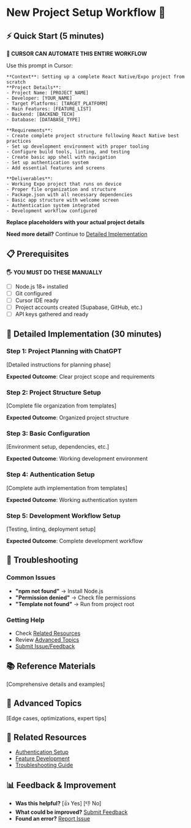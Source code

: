 # New Project Setup Workflow 🚀

## ⚡ Quick Start (5 minutes)
**🤖 CURSOR CAN AUTOMATE THIS ENTIRE WORKFLOW**

Use this prompt in Cursor:
```
**Context**: Setting up a complete React Native/Expo project from scratch
**Project Details**: 
- Project Name: [PROJECT_NAME]
- Developer: [YOUR_NAME]
- Target Platforms: [TARGET_PLATFORM]
- Main Features: [FEATURE_LIST]
- Backend: [BACKEND_TECH]
- Database: [DATABASE_TYPE]

**Requirements**: 
- Create complete project structure following React Native best practices
- Set up development environment with proper tooling
- Configure build tools, linting, and testing
- Create basic app shell with navigation
- Set up authentication system
- Add essential features and screens

**Deliverables**:
- Working Expo project that runs on device
- Proper file organization and structure
- Package.json with all necessary dependencies
- Basic app structure with welcome screen
- Authentication system integrated
- Development workflow configured
```

**Replace placeholders with your actual project details**

**Need more detail?** Continue to [Detailed Implementation](#detailed-implementation)

## 📋 Prerequisites
**🖐️ YOU MUST DO THESE MANUALLY**
- [ ] Node.js 18+ installed
- [ ] Git configured  
- [ ] Cursor IDE ready
- [ ] Project accounts created (Supabase, GitHub, etc.)
- [ ] API keys gathered and ready

## 📖 Detailed Implementation (30 minutes)

### Step 1: Project Planning with ChatGPT
[Detailed instructions for planning phase]

**Expected Outcome**: Clear project scope and requirements

### Step 2: Project Structure Setup
[Complete file organization from templates]

**Expected Outcome**: Organized project structure

### Step 3: Basic Configuration
[Environment setup, dependencies, etc.]

**Expected Outcome**: Working development environment

### Step 4: Authentication Setup
[Complete auth implementation from templates]

**Expected Outcome**: Working authentication system

### Step 5: Development Workflow Setup
[Testing, linting, deployment setup]

**Expected Outcome**: Complete development workflow

## 🔧 Troubleshooting

### Common Issues
- **"npm not found"** → Install Node.js
- **"Permission denied"** → Check file permissions
- **"Template not found"** → Run from project root

### Getting Help
- Check [Related Resources](#related-resources)
- Review [Advanced Topics](#advanced-topics)
- [Submit Issue/Feedback](#feedback)

## 📚 Reference Materials
[Comprehensive details and examples]

## 🔬 Advanced Topics
[Edge cases, optimizations, expert tips]

## 🔗 Related Resources
- [Authentication Setup](03_AUTH_IMPLEMENTATION.md)
- [Feature Development](02_ADD_FEATURES.md)
- [Troubleshooting Guide](04_FIX_PROBLEMS.md)

## 📊 Feedback & Improvement
- **Was this helpful?** [👍 Yes] [👎 No]
- **What could be improved?** [Submit Feedback](#feedback)
- **Found an error?** [Report Issue](#issue-report)
